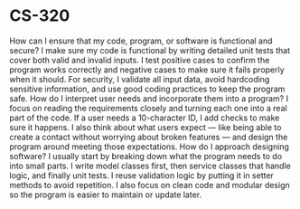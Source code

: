 # CS-320
How can I ensure that my code, program, or software is functional and secure?
I make sure my code is functional by writing detailed unit tests that cover both valid and invalid inputs. I test positive cases to confirm the program works correctly and negative cases to make sure it fails properly when it should. For security, I validate all input data, avoid hardcoding sensitive information, and use good coding practices to keep the program safe.
How do I interpret user needs and incorporate them into a program?
I focus on reading the requirements closely and turning each one into a real part of the code. If a user needs a 10-character ID, I add checks to make sure it happens. I also think about what users expect — like being able to create a contact without worrying about broken features — and design the program around meeting those expectations.
How do I approach designing software?
I usually start by breaking down what the program needs to do into small parts. I write model classes first, then service classes that handle logic, and finally unit tests. I reuse validation logic by putting it in setter methods to avoid repetition. I also focus on clean code and modular design so the program is easier to maintain or update later.

